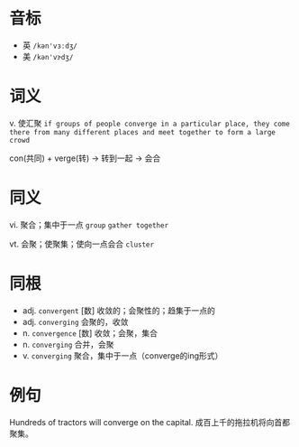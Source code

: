 # 音标

- 英 `/kən'vɜːdʒ/`
- 美 `/kən'vɝdʒ/`

# 词义

v. 使汇聚
`if groups of people converge in a particular place, they come there from many different places and meet together to form a large crowd`



con(共同) + verge(转) → 转到一起 → 会合

# 同义

vi. 聚合；集中于一点
`group` `gather together`

vt. 会聚；使聚集；使向一点会合
`cluster`

# 同根

- adj. `convergent` [数] 收敛的；会聚性的；趋集于一点的
- adj. `converging` 会聚的，收敛
- n. `convergence` [数] 收敛；会聚，集合
- n. `converging` 合并，会聚
- v. `converging` 聚合，集中于一点（converge的ing形式）

# 例句

Hundreds of tractors will converge on the capital.
成百上千的拖拉机将向首都聚集。


